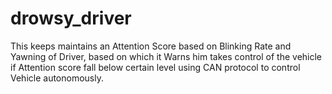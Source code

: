 # drowsy_driver
This keeps maintains an Attention Score based on Blinking Rate and Yawning of Driver, based on which it Warns him takes control of the vehicle if Attention score fall below certain level using CAN protocol to control Vehicle autonomously. 
